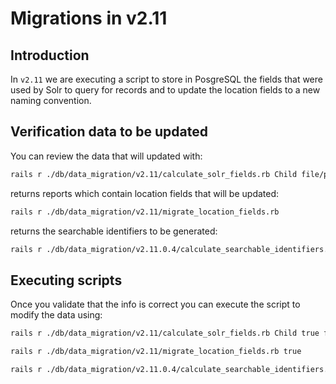 <!-- Copyright (c) 2014 - 2023 UNICEF. All rights reserved. -->

Migrations in v2.11
========

## Introduction
In `v2.11` we are executing a script to store in PosgreSQL the fields that were used by Solr
to query for records and to update the location fields to a new naming convention.

## Verification data to be updated
You can review the data that will updated with:

```bash
rails r ./db/data_migration/v2.11/calculate_solr_fields.rb Child file/path.txt
```

returns reports which contain location fields that will be updated:
```bash
rails r ./db/data_migration/v2.11/migrate_location_fields.rb
```

returns the searchable identifiers to be generated:
```bash
rails r ./db/data_migration/v2.11.0.4/calculate_searchable_identifiers.rb Child false file/path.txt
```

## Executing scripts
Once you validate that the info is correct you can execute the script to modify the data using:

```bash
rails r ./db/data_migration/v2.11/calculate_solr_fields.rb Child true file/path.txt
```

```bash
rails r ./db/data_migration/v2.11/migrate_location_fields.rb true
```

```bash
rails r ./db/data_migration/v2.11.0.4/calculate_searchable_identifiers.rb  Child true file/path.txt
```

